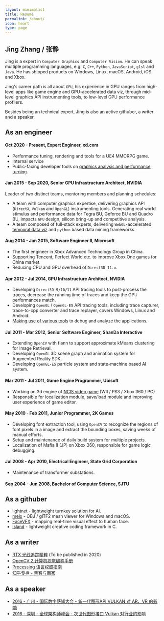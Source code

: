 ```yaml
---
layout: minimalist
title: Resume
permalink: /about/
icon: heart
type: page
---
```


## Jing Zhang / 张静

Jing is a expert in `Computer Graphics` and `Computer Vision`. He can speak multiple programming languages, e.g. `C`, `C++`, `Python`, `JavaScript`, `glsl` and `Java`. He has shipped products on Windows, Linux, macOS, Android, iOS and Xbox.

Jing's career path is all about `GPU`, his experience in GPU ranges from high-level apps like game engine and GPU-accelerated data viz, through mid-level graphics API instrumenting tools, to low-level GPU performance profilers.

Besides being an technical expert, Jing is also an active githuber, a writer and a speaker.

## As an engineer
#### Oct 2020 - Present, Expert Engineer, xd.com

- Performance tuning, rendering and tools for a UE4 MMORPG game.
- Internal service
- Public-facing developer tools on [graphics analysis and performance turning](https://github.com/xindong/render-doctor).

#### Jan 2015 - Sep 2020, Senior GPU Infrastructure Architect, NVIDIA

Leader of two distinct teams, mentoring members and planning schedules:

- A team with computer graphics expertise, delivering graphics API (`DirectX`, `Vulkan` and `OpenGL`) instrumenting tools. Generating real world stimulus and performance data for Tegra BU, Geforce BU and Quadro BU, impacts `GPU` design, silicon bring-up and competitive analysis.
- A team composed of full-stack experts, delivering `WebGL`-accelerated [temporal data viz](https://www.nvidia.com/content/dam/en-zz/Solutions/geforce/news/geforce-rtx-gtx-dxr/geforce-rtx-gtx-dxr-one-metro-exodus-frame.png) and `python` based data mining frameworks.

#### Aug 2014 - Jan 2015, Software Engineer II, Microsoft

- The first engineer in Xbox Advanced Technology Group in China.
- Supporting Tencent, Perfect World etc. to improve Xbox One games for China market.
- Reducing CPU and GPU overhead of `Direct3D 11.x`.

#### Apr 2012 - Jul 2014, GPU Infrastructure Architect, NVIDIA

- Developing `Direct3D 9/10/11` API tracing tools to post-process the traces, decrease the running time of traces and keep the GPU performances match.
- Developing `OpenGL` / `OpenGL-ES` API tracing tools, including trace capturer, trace-to-cpp converter and trace replayer, covers Windows, Linux and Android.
- [Making use of various tools](https://github.com/vinjn/vinjn.github.io/blob/master/_posts/2013-07-07-graphics-debugging-tools-overview.md) to debug and analyze the applications.

#### Jul 2011 - Mar 2012, Senior Software Engineer, ShanDa Interactive

- Extending `OpenCV` with flann to support approximate kMeans clustering for Image Retrieval.
- Developing `OpenGL` 3D scene graph and animation system for Augmented Reality SDK.
- Developing `OpenGL-ES` particle system and state-machine based AI system.

#### Mar 2011 - Jul 2011, Game Engine Programmer, Ubisoft

- Working on 3d engine of [NCIS video game](http://www.mobygames.com/developer/sheet/view/by_genre/developerId,532850/) (WII / PS3 / Xbox 360 / PC)
- Responsible for localization module, save/load module and improving user experience of game editor.

#### May 2010 - Feb 2011, Junior Programmer, 2K Games

- Developing font extraction tool, using `OpenCV` to recognize the regions of font pixels in a image and extract the bounding boxes, saving weeks of manual efforts.
- Setup and maintenance of daily build system for multiple projects.
- Localization of Mafia II (JP) on Xbox 360, responsible for game logic debugging.

#### Jul 2008 - Apr 2010, Electrical Engineer, State Grid Corporation

- Maintenance of transformer substations.

#### Sep 2004 - Jun 2008, Bachelor of Computer Science, SJTU

## As a githuber

- [lightnet](https://github.com/jing-vision/lightnet) - lightweight turnkey solution for AI.
- [melo](https://github.com/jing-interactive/melo) - OBJ / glTF2 mesh viewer for Windows and macOS.
- [FaceVFX](https://github.com/jing-interactive/FaceVFX) - mapping real-time visual effect to human face.
- [island](https://github.com/island-org/island) - lightweight creative coding framework in C.

## As a writer

- [RTX 光线追踪精粹](http://www.vinjn.com/2019/04/23/ray-tracing-gems-cn-20190423/) (To be published in 2020)
- [OpenCV 2 计算机视觉编程手册](http://www.amazon.cn/OpenCV2%E8%AE%A1%E7%AE%97%E6%9C%BA%E8%A7%86%E8%A7%89%E7%BC%96%E7%A8%8B%E6%89%8B%E5%86%8C-Robert-Laganiere%E8%91%97-%E5%BC%A0%E9%9D%99/dp/B00DO9TC6C/)
- [Processing 语言权威指南](http://www.amazon.cn/Processing%E8%AF%AD%E8%A8%80%E6%9D%83%E5%A8%81%E6%8C%87%E5%8D%97-%E7%91%9E%E6%96%AF/dp/B00FEMKN7Y/)
- [知乎专栏 - 黑客与画家](https://zhuanlan.zhihu.com/hacker-and-painter)

## As a speaker

- [2016 - 广州 - 国际数字感知大会 - 新一代图形API VULKAN 对 AR、VR 的影响](http://www.vinjn.com/slides/arvr-api-talk/index.html#/)
- [2016 - 深圳 - 全球架构师峰会 - 次世代图形接口 Vulkan 对行业的影响](http://www.vinjn.com/slides/vulkan-arch-summit/index.html#/)
